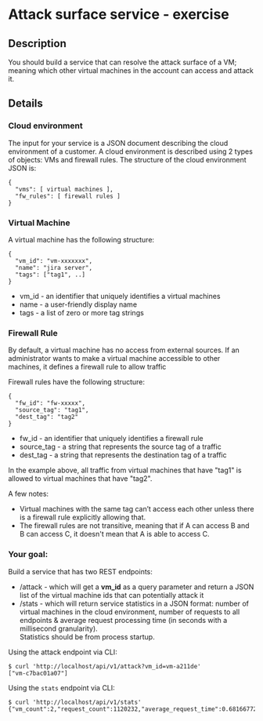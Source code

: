 # Attack surface service - exercise

## Description

You should build a service that can resolve the attack surface of a VM;
meaning which other virtual machines in the account can access and attack it.

## Details

### Cloud environment

The input for your service is a JSON document describing the cloud environment of a customer.
A cloud environment is described using 2 types of objects: VMs and firewall rules.
The structure of the cloud environment JSON is:
```
{
  "vms": [ virtual machines ],
  "fw_rules": [ firewall rules ]
}
```
### Virtual Machine

A virtual machine has the following structure:
```
{
  "vm_id": "vm-xxxxxxx",
  "name": "jira server",
  "tags": ["tag1", ..]
}
```

 * vm_id - an identifier that uniquely identifies a virtual machines  
 * name - a user-friendly display name  
 * tags - a list of zero or more tag strings

### Firewall Rule

By default, a virtual machine has no access from external sources.
If an administrator wants to make a virtual machine accessible to other machines, it defines a firewall rule to allow traffic

Firewall rules have the following structure:
```
{
  "fw_id": "fw-xxxxx",
  "source_tag": "tag1",
  "dest_tag": "tag2"
}
```

 * fw_id - an identifier that uniquely identifies a firewall rule
 * source_tag - a string that represents the source tag of a traffic
 * dest_tag - a string that represents the destination tag of a traffic

In the example above, all traffic from virtual machines that have "tag1" is allowed to virtual machines that have "tag2".

A few notes:
 * Virtual machines with the same tag can’t access each other unless there is a firewall rule
explicitly allowing that.
 * The firewall rules are not transitive, meaning that if A can access B and B can access C, it doesn't mean that A is able to access C.

### Your goal:

Build a service that has two REST endpoints:
 * /attack - which will get a **vm_id** as a query parameter and return a JSON list of the
virtual machine ids that can potentially attack it
 * /stats - which will return service statistics in a JSON format: number of virtual machines in the cloud environment, number of requests to all endpoints & average request processing time (in seconds with a millisecond granularity).  
   Statistics should be from process startup.

Using the attack endpoint via CLI:  
```
$ curl 'http://localhost/api/v1/attack?vm_id=vm-a211de'
["vm-c7bac01a07"]
```

Using the `stats` endpoint via CLI:  
```
$ curl 'http://localhost/api/v1/stats'
{"vm_count":2,"request_count":1120232,"average_request_time":0.68166772597}
```